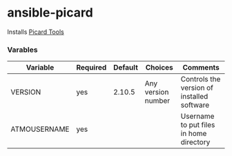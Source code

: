 # ansible-picard

Installs [Picard Tools](https://broadinstitute.github.io/picard/)

### Varables

| Variable                | Required | Default | Choices                   | Comments                                   |
|-------------------------|----------|---------|---------------------------|--------------------------------------------|
| VERSION                 | yes      | 2.10.5  | Any version number        | Controls the version of installed software |
| ATMOUSERNAME            | yes      |         |                           | Username to put files in home directory    |
